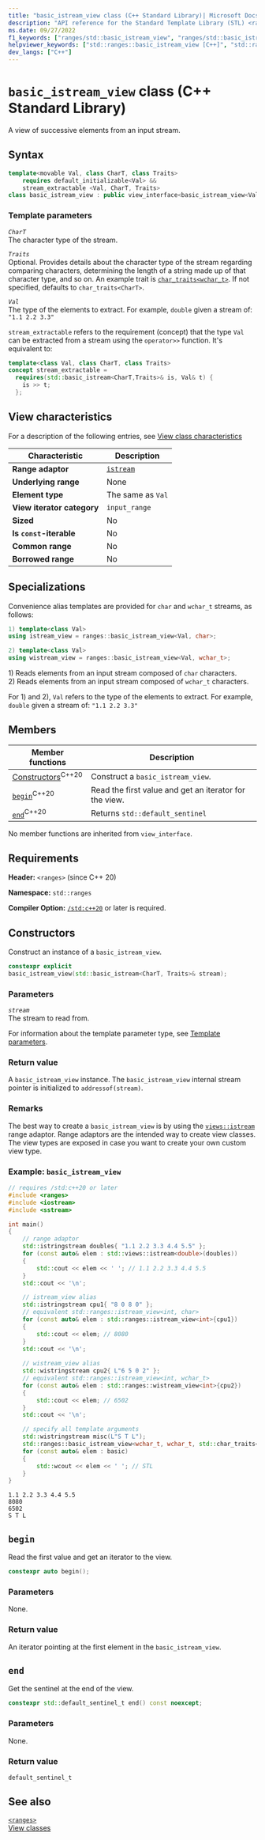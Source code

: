 ```yaml
---
title: "basic_istream_view class (C++ Standard Library)| Microsoft Docs"
description: "API reference for the Standard Template Library (STL) <ranges> basic_istream_view class, which reads (using operator>>) successive elements from an input stream."
ms.date: 09/27/2022
f1_keywords: ["ranges/std::basic_istream_view", "ranges/std::basic_istream_view::base", "ranges/std::basic_istream_view::begin", "ranges/std::basic_istream_view::data", "ranges/std::basic_istream_view::empty", "ranges/std::basic_istream_view::end", "ranges/std::basic_istream_view::size", "ranges/std::basic_istream_view::operator bool", "ranges/std::basic_istream_view::back", "ranges/std::basic_istream_view::front", "ranges/std::basic_istream_view::operator[]"]
helpviewer_keywords: ["std::ranges::basic_istream_view [C++]", "std::ranges::basic_istream_view::base [C++]", "std::ranges::basic_istream_view::begin [C++]", "std::ranges::basic_istream_view::data [C++]", "std::ranges::basic_istream_view::empty [C++]", "std::ranges::basic_istream_view::end [C++]", "std::ranges::basic_istream_view::size [C++]", "std::ranges::basic_istream_view::back [C++]", "std::ranges::basic_istream_view::front [C++]", "std::ranges::basic_istream_view::operator[] [C++]", "std::ranges::basic_istream_view::operator bool [C++]"]
dev_langs: ["C++"]
---
```

# `basic_istream_view` class (C++ Standard Library)

A view of successive elements from an input stream.

## Syntax

```cpp
template<movable Val, class CharT, class Traits>
    requires default_initializable<Val> &&
    stream_extractable <Val, CharT, Traits>
class basic_istream_view : public view_interface<basic_istream_view<Val, CharT, Traits>>;
```

### Template parameters

*`CharT`*\
The character type of the stream.

*`Traits`*\
Optional. Provides details about the character type of the stream regarding comparing characters, determining the length of a string made up of that character type, and so on. An example trait is [`char_traits<wchar_t>`](char-traits-wchar-t-struct.md). If not specified, defaults to `char_traits<CharT>`.

*`Val`*\
The type of the elements to extract. For example, `double` given a stream of: `"1.1 2.2 3.3"`

`stream_extractable` refers to the requirement (concept) that the type `Val` can be extracted from a stream using the `operator>>` function. It's equivalent to:

```cpp
template<class Val, class CharT, class Traits>
concept stream_extractable =
  requires(std::basic_istream<CharT,Traits>& is, Val& t) {
    is >> t;
  };
```

## View characteristics

For a description of the following entries, see [View class characteristics](view-classes.md#view-classes-characteristics)

| Characteristic | Description |
|--|--|
| **Range adaptor** | [`istream`](range-adaptors.md#istream) |
| **Underlying range** | None  |
| **Element type** |The same as `Val` |
| **View iterator category** | `input_range` |
| **Sized** | No |
| **Is `const`-iterable** | No |
| **Common range** | No |
| **Borrowed range** | No |

## Specializations

Convenience alias templates are provided for `char` and `wchar_t` streams, as follows:

```cpp
1) template<class Val>
using istream_view = ranges::basic_istream_view<Val, char>;

2) template<class Val>
using wistream_view = ranges::basic_istream_view<Val, wchar_t>;
```

1\) Reads elements from an input stream composed of `char` characters.\
2\) Reads elements from an input stream composed of `wchar_t` characters.

For 1) and 2), `Val` refers to the type of the elements to extract. For example, `double` given a stream of: `"1.1 2.2 3.3"`

## Members

| **Member functions** | **Description** |
|--|--|
| [Constructors](#constructors)<sup>C++20</sup> | Construct a `basic_istream_view`. |
| [`begin`](#begin)<sup>C++20</sup> | Read the first value and get an iterator for the view. |
| [`end`](#end)<sup>C++20</sup> | Returns `std::default_sentinel` |

No member functions are inherited from `view_interface`.

## Requirements

**Header:** `<ranges>` (since C++ 20)

**Namespace:** `std::ranges`

**Compiler Option:** [`/std:c++20`](../build/reference/std-specify-language-standard-version.md) or later is required.

## Constructors

Construct an instance of a `basic_istream_view`.

```cpp
constexpr explicit
basic_istream_view(std::basic_istream<CharT, Traits>& stream);
```

### Parameters

*`stream`*\
The stream to read from.

For information about the template parameter type, see [Template parameters](#template-parameters).

### Return value

A `basic_istream_view` instance. The `basic_istream_view` internal stream pointer is initialized to  `addressof(stream)`.

### Remarks

The best way to create a `basic_istream_view` is by using the [`views::istream`](range-adaptors.md#istream) range adaptor. Range adaptors are the intended way to create view classes. The view types are exposed in case you want to create your own custom view type.

### Example:  `basic_istream_view`

```cpp
// requires /std:c++20 or later
#include <ranges>
#include <iostream>
#include <sstream>

int main()
{
    // range adaptor
    std::istringstream doubles{ "1.1 2.2 3.3 4.4 5.5" };
    for (const auto& elem : std::views::istream<double>(doubles))
    {
        std::cout << elem << ' '; // 1.1 2.2 3.3 4.4 5.5
    }
    std::cout << '\n';

    // istream_view alias
    std::istringstream cpu1{ "8 0 8 0" };
    // equivalent std::ranges::istream_view<int, char>
    for (const auto& elem : std::ranges::istream_view<int>{cpu1})
    {
        std::cout << elem; // 8080
    }
    std::cout << '\n';
    
    // wistream_view alias
    std::wistringstream cpu2{ L"6 5 0 2" };
    // equivalent std::ranges::istream_view<int, wchar_t>
    for (const auto& elem : std::ranges::wistream_view<int>{cpu2})
    {
        std::cout << elem; // 6502
    }
    std::cout << '\n';

    // specify all template arguments
    std::wistringstream misc(L"S T L");
    std::ranges::basic_istream_view<wchar_t, wchar_t, std::char_traits<wchar_t>> basic{ misc };
    for (const auto& elem : basic)
    {
        std::wcout << elem << ' '; // STL
    }
}
```

```output
1.1 2.2 3.3 4.4 5.5
8080
6502
S T L
```

## `begin`

Read the first value and get an iterator to the view.

```cpp
constexpr auto begin();
```

### Parameters

None.

### Return value

An iterator pointing at the first element in the `basic_istream_view`.

## `end`

Get the sentinel at the end of the view.

```cpp
constexpr std::default_sentinel_t end() const noexcept;
```

### Parameters

None.

### Return value

`default_sentinel_t`

## See also

[`<ranges>`](ranges.md)\
[View classes](view-classes.md)